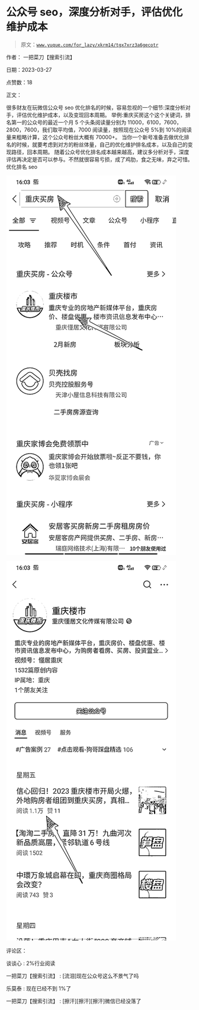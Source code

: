 # 公众号 seo，深度分析对手，评估优化维护成本

> 原文：[`www.yuque.com/for_lazy/xkrm14/tgx7xrz3a6gecotr`](https://www.yuque.com/for_lazy/xkrm14/tgx7xrz3a6gecotr)

作者： 一把菜刀【搜索引流】

日期：2023-03-27

点赞数：18

正文：

很多财友在玩微信公众号 seo 优化排名的时候，容易忽视的一个细节:深度分析对手，评估优化维护成本，以及变现回本周期。 举例:重庆买房这个这个关键词，排名第一的公众号的最近一个月 5 个头条阅读量分别为 11000，6100，7600，2800，7600，我们取平均值，7000 阅读量，按照现在公众号 5%到 10%的阅读量来粗略计算，这个公众号粉丝大概有 70000+。 当你一个新号准备去做优化排名的时候，就要考虑到对方的粉丝体量，自己的优化维护排名成本，以及自己的变现路径，回本周期。 随着公众号优化排名成本越来越高，建议多分析对手，深度评估再决定是否可以参与。不然就很容易亏损，成了鸡肋，食之无味，弃之可惜。 优化排名 seo

![](img/bb4f15e0ac3018d073eccc5a0b4554f6.png)

![](img/551c931e23f8bfdf75e18fcbb577dc70.png)

评论区：

谈谈心 : 2%行业阅读

一把菜刀【搜索引流】 : [流泪]现在公众号这么不景气了吗

乐莫泰 : 现在已经不到 1%了

一把菜刀【搜索引流】 : [擦汗][擦汗][擦汗]微信已经没落了



